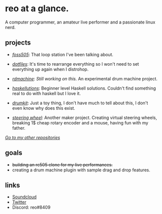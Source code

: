 <h1>reo at a glance.</h1>

A computer programmer, an amateur live performer and a passionate linux nerd.

<h2>projects</h2>

- [_foss505_](https://github.com/ramazanemreosmanoglu/foss505): That loop station I've been talking about.

- [_dotfiles_](https://github.com/ramazanemreosmanoglu/dotfiles): It's time to rearrange everything so I won't need to set everything up again when I distrohop.

- [_rdmachine_](https://github.com/ramazanemreosmanoglu/rdmachine): _Still working on this._ An experimental drum machine project.

- [_haskellutions_](https://github.com/ramazanemreosmanoglu/haskellutions): Beginner level Haskell solutions. Couldn't find something real to do with haskell but I love it.

- [_drumkit_](https://github.com/ramazanemreosmanoglu/drumkit): Just a toy thing, I don't have much to tell about this, I don't even know why does this exist.

- [_steering wheel_](https://github.com/ramazanemreosmanoglu/steering-wheel): Another maker project. Creating virtual steering wheels, breaking 1$ cheap rotary encoder and a mouse, having fun with my father.

[_Go to my other repositories_](https://github.com/ramazanemreosmanoglu?tab=repositories)

<h2>goals</h2>

- ~~building an rc505 clone for my live performances.~~
- creating a drum machine plugin with sample drag and drop features.

<h2>links</h2>

- [Soundcloud](https://soundcloud.com/reo-522799201)
- [Twitter](https://twitter.com/Emreasaurus)
- Discord: reo#8409
